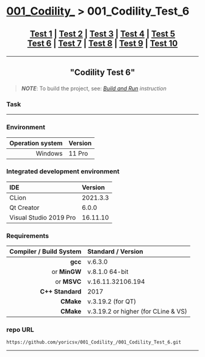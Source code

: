 # [001_Codility_][CPPTest] > 001_Codility_Test_6

## <p align=center>[Test 1][test1] | [Test 2][test2] | [Test 3][test3] | [Test 4][test4] | [Test 5][test5] <br/> [Test 6][test6] | [Test 7][test7] | [Test 8][test8] | [Test 9][test9] | [Test 10][test10]</p>

[CPPTest]: ../README.md
[test1]:   https://github.com/yoricsv/001_Codility_/tree/master/001_Codility_Test_1
[test2]:   https://github.com/yoricsv/001_Codility_/tree/master/001_Codility_Test_2
[test3]:   https://github.com/yoricsv/001_Codility_/tree/master/001_Codility_Test_3
[test4]:   https://github.com/yoricsv/001_Codility_/tree/master/001_Codility_Test_4
[test5]:   https://github.com/yoricsv/001_Codility_/tree/master/001_Codility_Test_5
[test6]:   https://github.com/yoricsv/001_Codility_/tree/master/001_Codility_Test_6
[test7]:   https://github.com/yoricsv/001_Codility_/tree/master/001_Codility_Test_7
[test8]:   https://github.com/yoricsv/001_Codility_/tree/master/001_Codility_Test_8
[test9]:   https://github.com/yoricsv/001_Codility_/tree/master/001_Codility_Test_9
[test10]:  https://github.com/yoricsv/001_Codility_/tree/master/001_Codility_Test_10

---
<!-- ---------------------------------- * Navigation * ---------------------------------- -->

## <p align=center>"<b>Codility Test 6</b>"</p>

> ***NOTE***: To build the project, see: [*Build and Run*][CPPTest] *instruction*

### Task

---

### Environment

| **Operation system** | **Version** |
|---------------------:|:------------|
|              Windows | 11 Pro      |

### Integrated development environment

| **IDE**                | **Version** |
|:-----------------------|:------------|
| CLion                  | 2021.3.3    |
| Qt Creator             | 6.0.0       |
| Visual Studio 2019 Pro | 16.11.10    |

### Requirements

|      **Compiler / Build System** | **Standard / Version**              |
|---------------------------------:|:------------------------------------|
|                          **gcc** | v.6.3.0                             |
|              or        **MinGW** | v.8.1.0 64-bit                      |
|              or         **MSVC** | v.16.11.32106.194                   |
|                 **C++ Standard** | 2017                                |
|                        **CMake** | v.3.19.2 (for QT)                   |
|                        **CMake** | v.3.19.2 or higher (for CLine & VS) |

### repo URL

```url
https://github.com/yoricsv/001_Codility_/001_Codility_Test_6.git
```

---

[cmake]: https://cmake.org/download
[mingw]: https://www.mingw-w64.org/downloads
